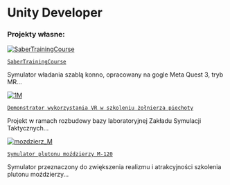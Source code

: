 # Unity Developer
### Projekty własne:

[![SaberTrainingCourse](https://github.com/user-attachments/assets/ce5fde06-db72-440e-a638-7d9491cb3932)](https://codecanter.github.io/portfolio/sabertrainingcourse/)

[`SaberTrainingCourse`](https://codecanter.github.io/portfolio/sabertrainingcourse/)

Symulator władania szablą konno, opracowany na gogle Meta Quest 3, tryb MR...



[![1M](https://github.com/user-attachments/assets/3760bb5b-af05-481f-a980-e05139a9a171)](https://codecanter.github.io/portfolio/berylvr/)

[`Demonstrator wykorzystania VR w szkoleniu żołnierza piechoty`](https://codecanter.github.io/portfolio/berylvr/)

Projekt w ramach rozbudowy bazy laboratoryjnej Zakładu Symulacji Taktycznych...



[![mozdzierz_M](https://github.com/user-attachments/assets/edf93ed8-25af-4d80-83a6-c7affafd028b)](https://codecanter.github.io/portfolio/m120/)

[`Symulator plutonu moździerzy M-120`](https://codecanter.github.io/portfolio/m120/)

Symulator przeznaczony do zwiększenia realizmu i atrakcyjności szkolenia plutonu moździerzy...

